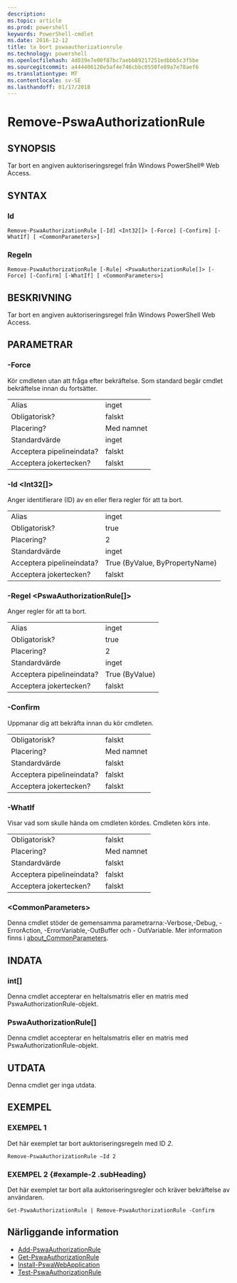 ```yaml
---
description: 
ms.topic: article
ms.prod: powershell
keywords: PowerShell-cmdlet
ms.date: 2016-12-12
title: ta bort pswaauthorizationrule
ms.technology: powershell
ms.openlocfilehash: 4d039e7e00f87bc7aebb89217251edbbb5c3f5be
ms.sourcegitcommit: a444406120e5af4e746cbbc0558fe89a7e78aef6
ms.translationtype: MT
ms.contentlocale: sv-SE
ms.lasthandoff: 01/17/2018
---
```

# <a name="remove-pswaauthorizationrule"></a>Remove-PswaAuthorizationRule

## <a name="synopsis"></a>SYNOPSIS

Tar bort en angiven auktoriseringsregel från Windows PowerShell® Web Access.

## <a name="syntax"></a>SYNTAX

### <a name="id"></a>Id
```
Remove-PswaAuthorizationRule [-Id] <Int32[]> [-Force] [-Confirm] [-WhatIf] [ <CommonParameters>]
```

### <a name="rule"></a>Regeln
```
Remove-PswaAuthorizationRule [-Rule] <PswaAuthorizationRule[]> [-Force] [-Confirm] [-WhatIf] [ <CommonParameters>]
```

## <a name="description"></a>BESKRIVNING

Tar bort en angiven auktoriseringsregel från Windows PowerShell Web Access.

## <a name="parameters"></a>PARAMETRAR

### <a name="-force"></a>-Force

Kör cmdleten utan att fråga efter bekräftelse. Som standard begär cmdlet bekräftelse innan du fortsätter.

|||  
|-|-|
| Alias                              | inget                                 |
| Obligatorisk?                            | falskt                                |
| Placering?                            | Med namnet                                |
| Standardvärde                        | inget                                 |
| Acceptera pipelineindata?               | falskt                                |
| Acceptera jokertecken?          | falskt                                |

### <a name="-id-ltint32gt"></a>-Id &lt;Int32\[\]&gt;

Anger identifierare (ID) av en eller flera regler för att ta bort.

|||  
|-|-|
| Alias                              | inget                                 |
| Obligatorisk?                            | true                                 |
| Placering?                            | 2                                    |
| Standardvärde                        | inget                                 |
| Acceptera pipelineindata?               | True (ByValue, ByPropertyName)       |
| Acceptera jokertecken?          | falskt                                |

### <a name="-rule-ltpswaauthorizationrulegt"></a>-Regel &lt;PswaAuthorizationRule\[\]&gt;

Anger regler för att ta bort.

|||  
|-|-|
| Alias                              | inget                                 |
| Obligatorisk?                            | true                                 |
| Placering?                            | 2                                    |
| Standardvärde                        | inget                                 |
| Acceptera pipelineindata?               | True (ByValue)                       |
| Acceptera jokertecken?          | falskt                                |

### <a name="-confirm"></a>-Confirm

Uppmanar dig att bekräfta innan du kör cmdleten.

|||  
|-|-|
| Obligatorisk?                            | falskt                                |
| Placering?                            | Med namnet                                |
| Standardvärde                        | falskt                                |
| Acceptera pipelineindata?               | falskt                                |
| Acceptera jokertecken?          | falskt                                |

### <a name="-whatif"></a>-WhatIf

Visar vad som skulle hända om cmdleten kördes. Cmdleten körs inte.

|||  
|-|-|
| Obligatorisk?                            | falskt                                |
| Placering?                            | Med namnet                                |
| Standardvärde                        | falskt                                |
| Acceptera pipelineindata?               | falskt                                |
| Acceptera jokertecken?          | falskt                                |

### <a name="ltcommonparametersgt"></a>&lt;CommonParameters&gt;

Denna cmdlet stöder de gemensamma parametrarna:-Verbose,-Debug, - ErrorAction, -ErrorVariable,-OutBuffer och - OutVariable.
Mer information finns i [about_CommonParameters](http://go.microsoft.com/fwlink/p/?LinkID=113216).

## <a name="inputs"></a>INDATA

### <a name="int"></a>int\[\]

Denna cmdlet accepterar en heltalsmatris eller en matris med PswaAuthorizationRule-objekt.

### <a name="pswaauthorizationrule"></a>PswaAuthorizationRule\[\]

Denna cmdlet accepterar en heltalsmatris eller en matris med PswaAuthorizationRule-objekt.

## <a name="outputs"></a>UTDATA

Denna cmdlet ger inga utdata.

## <a name="examples"></a>EXEMPEL

### <a name="example-1"></a>EXEMPEL 1

Det här exemplet tar bort auktoriseringsregeln med ID *2*.

```
Remove-PswaAuthorizationRule –Id 2
```

### <a name="example-2-example-2-subheading"></a>EXEMPEL 2 {#example-2 .subHeading}

Det här exemplet tar bort alla auktoriseringsregler och kräver bekräftelse av användaren.

```
Get-PswaAuthorizationRule | Remove-PswaAuthorizationRule -Confirm
```

## <a name="related-topics"></a>Närliggande information

- [Add-PswaAuthorizationRule](add-pswaauthorizationrule.md)
- [Get-PswaAuthorizationRule](get-pswaauthorizationrule.md)
- [Install-PswaWebApplication](install-pswawebapplication.md)
- [Test-PswaAuthorizationRule](test-pswaauthorizationrule.md)
